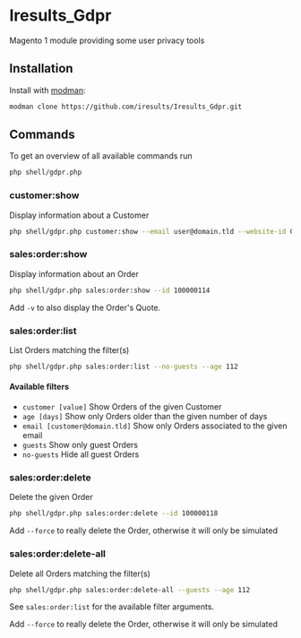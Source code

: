 Iresults_Gdpr
=============

Magento 1 module providing some user privacy tools


Installation
------------

Install with [modman](https://github.com/colinmollenhour/modman.git):

```bash
modman clone https://github.com/iresults/Iresults_Gdpr.git
```


Commands
--------

To get an overview of all available commands run

```bash
php shell/gdpr.php
```

### customer:show

Display information about a Customer

```bash
php shell/gdpr.php customer:show --email user@domain.tld --website-id 0
```


### sales:order:show

Display information about an Order

```bash
php shell/gdpr.php sales:order:show --id 100000114
```

Add `-v` to also display the Order's Quote.


### sales:order:list

List Orders matching the filter(s)

```bash
php shell/gdpr.php sales:order:list --no-guests --age 112
```

#### Available filters

- `customer [value]` Show Orders of the given Customer
- `age [days]` Show only Orders older than the given number of days
- `email [customer@domain.tld]` Show only Orders associated to the given email
- `guests` Show only guest Orders
- `no-guests` Hide all guest Orders


### sales:order:delete

Delete the given Order

```bash
php shell/gdpr.php sales:order:delete --id 100000118
```

Add `--force` to really delete the Order, otherwise it will only be simulated


### sales:order:delete-all

Delete all Orders matching the filter(s)

```bash
php shell/gdpr.php sales:order:delete-all --guests --age 112
```

See `sales:order:list` for the available filter arguments.

Add `--force` to really delete the Order, otherwise it will only be simulated

